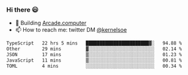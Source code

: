 ### Hi there 😃

- 🔨 Building [Arcade.computer](https://arcade.computer)
- 📫 How to reach me: twitter DM [@kernelsoe](https://twitter.com/kernelsoe)

<!--START_SECTION:waka-->

```txt
TypeScript   22 hrs 5 mins   ███████████████████████▓░   94.88 %
Other        29 mins         ▓░░░░░░░░░░░░░░░░░░░░░░░░   02.14 %
JSON         17 mins         ▒░░░░░░░░░░░░░░░░░░░░░░░░   01.23 %
JavaScript   11 mins         ▒░░░░░░░░░░░░░░░░░░░░░░░░   00.81 %
TOML         4 mins          ░░░░░░░░░░░░░░░░░░░░░░░░░   00.34 %
```

<!--END_SECTION:waka-->
